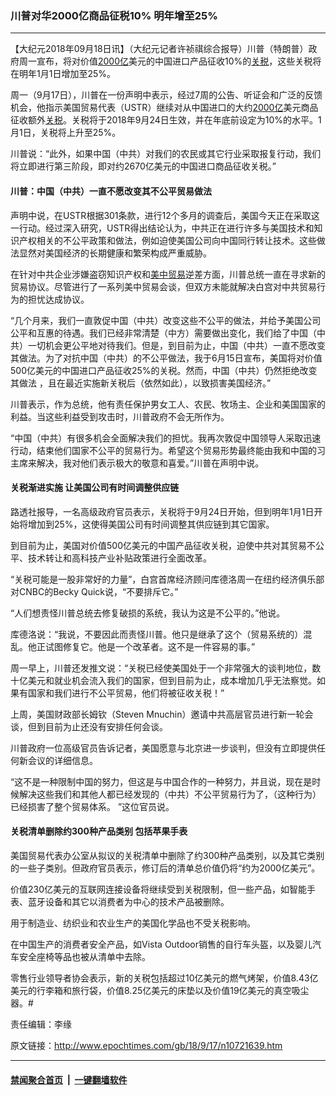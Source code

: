 ### 川普对华2000亿商品征税10% 明年增至25%
------------------------

<p>【大纪元2018年09月18日讯】（大纪元记者许祯祺综合报导）川普（特朗普）政府周一宣布，将对价值<a href="http://www.epochtimes.com/gb/tag/2000%E4%BA%BF.html">2000亿</a>美元的中国进口产品征收10%的<a href="http://www.epochtimes.com/gb/tag/%E5%85%B3%E7%A8%8E.html">关税</a>，这些关税将在明年1月1日增加至25%。</p>
<p>周一（9月17日），川普在一份声明中表示，经过7周的公告、听证会和广泛的反馈机会，他指示美国贸易代表（USTR）继续对从中国进口的大约<a href="http://www.epochtimes.com/gb/tag/2000%E4%BA%BF.html">2000亿</a>美元商品征收额外<a href="http://www.epochtimes.com/gb/tag/%E5%85%B3%E7%A8%8E.html">关税</a>。关税将于2018年9月24日生效，并在年底前设定为10%的水平。1月1日，关税将上升至25%。</p>
<p>川普说：“此外，如果中国（中共）对我们的农民或其它行业采取报复行动，我们将立即进行第三阶段，即对约2670亿美元的中国进口商品征收关税。”</p>
<h4>川普：中国（中共）一直不愿改变其不公平贸易做法</h4>
<p>声明中说，在USTR根据301条款，进行12个多月的调查后，美国今天正在采取这一行动。经过深入研究，USTR得出结论认为，中共正在进行许多与美国技术和知识产权相关的不公平政策和做法，例如迫使美国公司向中国同行转让技术。这些做法显然对美国经济的长期健康和繁荣构成严重威胁。</p>
<p>在针对中共企业涉嫌盗窃知识产权和<a href="http://www.epochtimes.com/gb/tag/%E7%BE%8E%E4%B8%AD%E8%B4%B8%E6%98%93.html">美中贸易</a>逆差方面，川普总统一直在寻求新的贸易协议。尽管进行了一系列美中贸易会谈，但双方未能就解决白宫对中共贸易行为的担忧达成协议。</p>
<p>“几个月来，我们一直敦促中国（中共）改变这些不公平的做法，并给予美国公司公平和互惠的待遇。我们已经非常清楚（中方）需要做出变化，我们给了中国（中共）一切机会更公平地对待我们。但是，到目前为止，中国（中共）一直不愿改变其做法。为了对抗中国（中共）的不公平做法，我于6月15日宣布，美国将对价值500亿美元的中国进口产品征收25%的关税。然而，中国（中共）仍然拒绝改变其做法 ，且在最近实施新关税后（依然如此），以致损害美国经济。”</p>
<p>川普表示，作为总统，他有责任保护男女工人、农民、牧场主、企业和美国国家的利益。当这些利益受到攻击时，川普政府不会无所作为。</p>
<p>“中国（中共）有很多机会全面解决我们的担忧。我再次敦促中国领导人采取迅速行动，结束他们国家不公平的贸易行为。希望这个贸易形势最终能由我和中国的习主席来解决，我对他们表示极大的敬意和喜爱。”川普在声明中说。</p>
<h4>关税渐进实施 让美国公司有时间调整供应链</h4>
<p>路透社报导，一名高级政府官员表示，关税将于9月24日开始，但到明年1月1日开始将增加到25%，这使得美国公司有时间调整其供应链到其它国家。</p>
<p>到目前为止，美国对价值500亿美元的中国产品征收关税，迫使中共对其贸易不公平、技术转让和高科技产业补贴政策进行全面改革。</p>
<p>“关税可能是一股非常好的力量”，白宫首席经济顾问库德洛周一在纽约经济俱乐部对CNBC的Becky Quick说，“不要排斥它。”</p>
<p>“人们想责怪川普总统去修复破损的系统，我认为这是不公平的。”他说。</p>
<p>库德洛说：“我说，不要因此而责怪川普。他只是继承了这个（贸易系统的）混乱。他正试图修复它。他是一个改革者。这不是一件容易的事。”</p>
<p>周一早上，川普还发推文说：“关税已经使美国处于一个非常强大的谈判地位，数十亿美元和就业机会流入我们的国家，但到目前为止，成本增加几乎无法察觉。如果有国家和我们进行不公平贸易，他们将被征收关税！”</p>
<p>上周，美国财政部长姆钦（Steven Mnuchin）邀请中共高层官员进行新一轮会谈，但到目前为止还没有安排任何会谈。</p>
<p>川普政府一位高级官员告诉记者，美国愿意与北京进一步谈判，但没有立即提供任何新会议的详细信息。</p>
<p>“这不是一种限制中国的努力，但这是与中国合作的一种努力，并且说，现在是时候解决这些我们和其他人都已经发现的（中共）不公平贸易行为了，（这种行为）已经损害了整个贸易体系。 ”这位官员说。</p>
<h4>关税清单删除约300种产品类别 包括苹果手表</h4>
<p>美国贸易代表办公室从拟议的关税清单中删除了约300种产品类别，以及其它类别的一些子类别。但政府官员表示，修订后的清单总价值仍将“约为2000亿美元”。</p>
<p>价值230亿美元的互联网连接设备将继续受到关税限制，但一些产品，如智能手表、蓝牙设备和其它以消费者为中心的技术产品被删除。</p>
<p>用于制造业、纺织业和农业生产的美国化学品也不受关税影响。</p>
<p>在中国生产的消费者安全产品，如Vista Outdoor销售的自行车头盔，以及婴儿汽车安全座椅等品也被从清单中去除。</p>
<p>零售行业领导者协会表示，新的关税包括超过10亿美元的燃气烤架，价值8.43亿美元的行李箱和旅行袋，价值8.25亿美元的床垫以及价值19亿美元的真空吸尘器。#</p>
<p>责任编辑：李缘</p>

原文链接：http://www.epochtimes.com/gb/18/9/17/n10721639.htm


------------------------
#### [禁闻聚合首页](https://github.com/gfw-breaker/banned-news/blob/master/README.md) &nbsp;|&nbsp;  [一键翻墙软件](https://github.com/gfw-breaker/nogfw/blob/master/README.md)